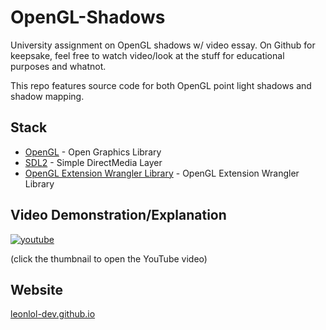 # OpenGL-Shadows
University assignment on OpenGL shadows w/ video essay. On Github for keepsake, feel free to watch video/look at the stuff for educational purposes and whatnot.

This repo features source code for both OpenGL point light shadows and shadow mapping. 

## Stack
- [OpenGL](http://glew.sourceforge.net) - Open Graphics Library
- [SDL2](https://www.libsdl.org/) - Simple DirectMedia Layer
- [OpenGL Extension Wrangler Library](http://glew.sourceforge.net/) - OpenGL Extension Wrangler Library

## Video Demonstration/Explanation
[![youtube](https://img.youtube.com/vi/TK_UAQUHaiM/0.jpg)](https://www.youtube.com/watch?v=TK_UAQUHaiM)

(click the thumbnail to open the YouTube video)


## Website
[leonlol-dev.github.io](https://leonlol-dev.github.io/Portfolio/index.html)
